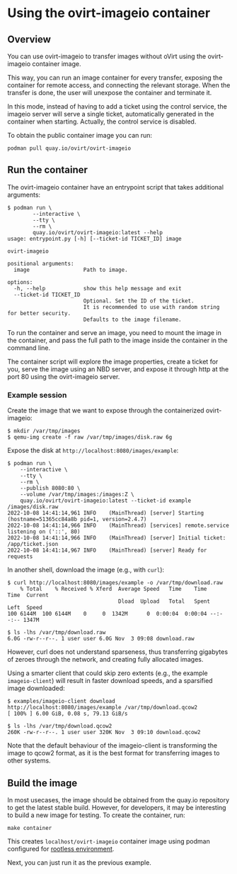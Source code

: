 <!--
SPDX-FileCopyrightText: Red Hat, Inc.
SPDX-License-Identifier: GPL-2.0-or-later
-->

# Using the ovirt-imageio container

## Overview

You can use ovirt-imageio to transfer images without oVirt using the
ovirt-imageio container image.

This way, you can run an image container for every transfer,
exposing the container for remote access, and connecting the
relevant storage. When the transfer is done, the user will
unexpose the container and terminate it.

In this mode, instead of having to add a ticket using the control
service, the imageio server will serve a single ticket, automatically
generated in the container when starting.
Actually, the control service is disabled.

To obtain the public container image you can run:

    podman pull quay.io/ovirt/ovirt-imageio

## Run the container

The ovirt-imageio container have an entrypoint script that takes
additional arguments:

```
$ podman run \
        --interactive \
        --tty \
        --rm \
        quay.io/ovirt/ovirt-imageio:latest --help
usage: entrypoint.py [-h] [--ticket-id TICKET_ID] image

ovirt-imageio

positional arguments:
  image                 Path to image.

options:
  -h, --help            show this help message and exit
  --ticket-id TICKET_ID
                        Optional. Set the ID of the ticket.
                        It is recommended to use with random string for better security.
                        Defaults to the image filename.
```

To run the container and serve an image, you need to mount the
image in the container, and pass the full path to the image
inside the container in the command line.

The container script will explore the image properties, create a ticket for
you, serve the image using an NBD server, and expose it through http at
the port 80 using the ovirt-imageio server.

### Example session

Create the image that we want to expose through the
containerized ovirt-imageio:

```
$ mkdir /var/tmp/images
$ qemu-img create -f raw /var/tmp/images/disk.raw 6g
```

Expose the disk at `http://localhost:8080/images/example`:

```
$ podman run \
    --interactive \
    --tty \
    --rm \
    --publish 8080:80 \
    --volume /var/tmp/images:/images:Z \
    quay.io/ovirt/ovirt-imageio:latest --ticket-id example /images/disk.raw
2022-10-08 14:41:14,961 INFO    (MainThread) [server] Starting (hostname=51365cc84a8b pid=1, version=2.4.7)
2022-10-08 14:41:14,966 INFO    (MainThread) [services] remote.service listening on ('::', 80)
2022-10-08 14:41:14,966 INFO    (MainThread) [server] Initial ticket: /app/ticket.json
2022-10-08 14:41:14,967 INFO    (MainThread) [server] Ready for requests
```

In another shell, download the image (e.g., with `curl`):

```
$ curl http://localhost:8080/images/example -o /var/tmp/download.raw
    % Total    % Received % Xferd  Average Speed   Time    Time     Time  Current
                                   Dload  Upload   Total   Spent    Left  Speed
100 6144M  100 6144M    0     0  1342M      0  0:00:04  0:00:04 --:--:-- 1347M

$ ls -lhs /var/tmp/download.raw
6.0G -rw-r--r--. 1 user user 6.0G Nov  3 09:08 download.raw
```

However, curl does not understand sparseness, thus transferring gigabytes
of zeroes through the network, and creating fully allocated images.

Using a smarter client that could skip zero extents (e.g., the example
`imageio-client`) will result in faster download speeds, and a sparsified
image downloaded:

```
$ examples/imageio-client download http://localhost:8080/images/example /var/tmp/download.qcow2
[ 100% ] 6.00 GiB, 0.08 s, 79.13 GiB/s

$ ls -lhs /var/tmp/download.qcow2
260K -rw-r--r--. 1 user user 320K Nov  3 09:10 download.qcow2
```

Note that the default behaviour of the imageio-client is transforming the
image to qcow2 format, as it is the best format for transferring images to
other systems.

## Build the image

In most usecases, the image should be obtained from the quay.io repository
to get the latest stable build. However, for developers, it may be interesting
to build a new image for testing. To create the container, run:

    make container

This creates `localhost/ovirt-imageio` container image using podman
configured for [rootless environment](https://github.com/containers/podman/blob/main/docs/tutorials/rootless_tutorial.md).

Next, you can just run it as the previous example.
